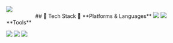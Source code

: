 <img src="https://capsule-render.vercel.app/api?type=waving&color=auto&height=200&section=header&text=Strong-AI&fontSize=90" />

<div align="center">
  ## 🔨 Tech Stack 🔨
  **Platforms & Languages**
	<img src="https://img.shields.io/badge/Android Studio-3DDC84?style=flat&logo=Android Studio&logoColor=white"/>
  
  <img src="https://img.shields.io/badge/Python-3776AB?style=flat&logo=Python&logoColor=white"/>
</div>
**Tools**

<img src="https://img.shields.io/badge/Jupyter-F37626?style=flat&logo=Jupyter&logoColor=white"/> <img src="https://img.shields.io/badge/Google Colab-F9AB00?style=flat&logo=Google Colab&logoColor=white"/> <img src="https://img.shields.io/badge/GitHub-181717?style=flat&logo=GitHub&logoColor=white"/>



